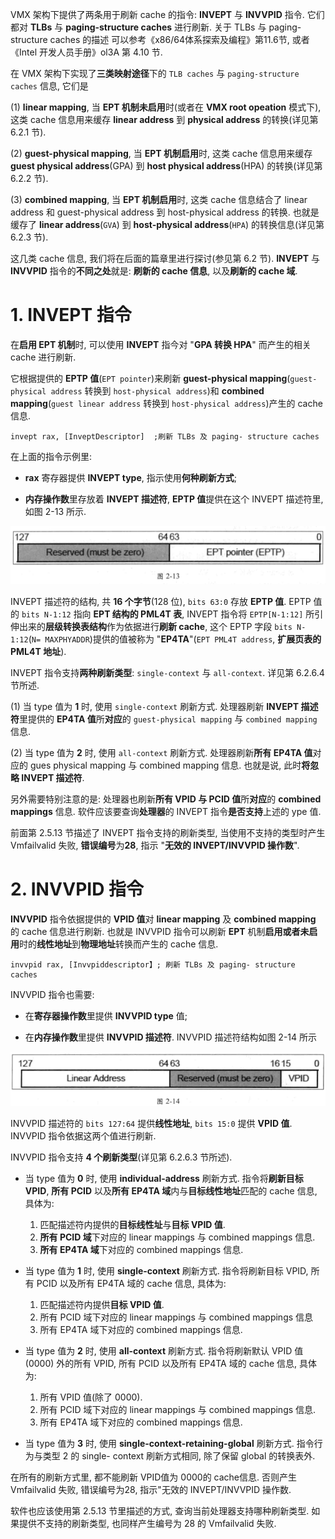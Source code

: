 
VMX 架构下提供了两条用于刷新 cache 的指令: **INVEPT** 与 **INVVPID** 指令. 它们都对 **TLBs** 与 **paging-structure caches** 进行刷新. 关于 TLBs 与 paging-structure caches 的描述 可以参考《x86/64体系探索及编程》第11.6节, 或者《Intel 开发人员手册》ol3A 第 4.10 节.

在 VMX 架构下实现了**三类映射途径**下的 `TLB caches` 与 `paging-structure caches` 信息, 它们是

(1) **linear mapping**, 当 **EPT 机制未启用**时(或者在 **VMX root opeation** 模式下), 这类 cache 信息用来缓存 **linear address** 到 **physical address** 的转换(详见第 6.2.1 节).

(2) **guest-physical mapping**, 当 **EPT 机制启用**时, 这类 cache 信息用来缓存 **guest physical address**(GPA) 到 **host physical address**(HPA) 的转换(详见第 6.2.2 节).

(3) **combined mapping**, 当 **EPT 机制启用**时, 这类 cache 信息结合了 linear address 和 guest-physical address 到 host-physical address 的转换. 也就是缓存了 **linear address**(`GVA`) 到 **host-physical address**(`HPA`) 的转换信息(详见第 6.2.3 节).

这几类 cache 信息, 我们将在后面的篇章里进行探讨(参见第 6.2 节). **INVEPT** 与  **INVVPID** 指令的**不同之处**就是: **刷新的 cache 信息**, 以及**刷新的 cache 域**.

# 1. INVEPT 指令

在**启用 EPT 机制**时, 可以使用 **INVEPT** 指今对 "**GPA 转换 HPA**" 而产生的相关 cache 进行刷新.

它根据提供的 **EPTP 值**(`EPT pointer`)来刷新 **guest-physical mapping**(`guest-physical address` 转换到 `host-physical address`)和 **combined mapping**(`guest linear address` 转换到 `host-physical address`)产生的 cache 信息.

```
invept rax, [InveptDescriptor]  ;刷新 TLBs 及 paging- structure caches
```

在上面的指令示例里:

* **rax** 寄存器提供 **INVEPT type**, 指示使用**何种刷新方式**;

* **内存操作数**里存放着 **INVEPT 描述符**, **EPTP 值**提供在这个 INVEPT 描述符里, 如图 2-13 所示.

![2021-04-07-14-30-03.png](./images/2021-04-07-14-30-03.png)

INVEPT 描述符的结构, 共 **16 个字节**(128 位), `bits 63:0` 存放 **EPTP 值**. EPTP 值的 `bits N-1:12` 指向 **EPT 结构的 PML4T 表**, INVEPT 指令将 `EPTP[N-1:12]` 所引伸出来的**层级转换表结构**作为依据进行**刷新 cache**, 这个 EPTP 字段 `bits N-1:12`(`N= MAXPHYADDR`)提供的值被称为 "**EP4TA**"(`EPT PML4T address`, **扩展页表的 PML4T 地址**).

INVEPT 指令支持**两种刷新类型**: `single-context` 与 `all-context`. 详见第 6.2.6.4 节所述.

(1) 当 type 值为 **1** 时, 使用 `single-context` 刷新方式. 处理器刷新 **INVEPT 描述符**里提供的 **EP4TA 值**所**对应**的 `guest-physical mapping` 与 `combined mapping` 信息.

(2) 当 type 值为 **2** 时, 使用 `all-context` 刷新方式. 处理器刷新**所有 EP4TA 值**对应的 gues physical mapping 与 combined mapping 信息. 也就是说, 此时**将忽略 INVEPT 描述符**.

另外需要特别注意的是: 处理器也刷新**所有 VPID 与 PCID 值**所**对应**的 **combined mappings** 信息. 软件应该要查询**处理器**的 INVEPT 指令**是否支持**上述的 ype 值.

前面第 2.5.13 节描述了 INVEPT 指令支持的刷新类型, 当使用不支持的类型时产生  Vmfailvalid 失败, **错误编号**为**28**, 指示 "**无效的 INVEPT/INVVPID 操作数**".

# 2. INVVPID 指令

**INVVPID** 指令依据提供的 **VPID 值**对 **linear mapping** 及 **combined mapping** 的 cache 信息进行刷新. 也就是 INVVPID 指令可以刷新 **EPT** 机制**启用或者未启用**时的**线性地址**到**物理地址**转换而产生的 cache 信息.

```
invvpid rax, [Invvpiddescriptor】; 刷新 TLBs 及 paging- structure caches
```

INVVPID 指令也需要:

* 在**寄存器操作数**里提供 **INVVPID type** 值;

* 在**内存操作数**里提供 **INVVPID 描述符**. INVVPID 描述符结构如图 2-14 所示

![2021-04-07-14-31-52.png](./images/2021-04-07-14-31-52.png)

INVVPID 描述符的 `bits 127:64` 提供**线性地址**, `bits 15:0` 提供 **VPID 值**. INVVPID 指令依据这两个值进行刷新.

INVVPID 指令支持 **4 个刷新类型**(详见第 6.2.6.3 节所述).

* 当 type 值为 **0** 时, 使用 **individual-address** 刷新方式. 指令将**刷新目标 VPID**, **所有 PCID** 以及**所有 EP4TA 域**内与**目标线性地址**匹配的 cache 信息, 具体为:
  1. 匹配描述符内提供的**目标线性址**与**目标 VPID 值**.
  2. **所有 PCID 域**下对应的 linear mappings 与 combined mappings 信息.
  3. **所有 EP4TA 域**下对应的 combined mappings 信息.

* 当 type 值为 **1** 时, 使用 **single-context** 刷新方式. 指令将刷新目标 VPID, 所有 PCID 以及所有 EP4TA 域的 cache 信息, 具体为:
  1. 匹配描述符内提供**目标 VPID 值**.
  2. 所有 PCID 域下对应的 linear mappings 与 combined mappings 信息
  3. 所有 EP4TA 域下对应的 combined mappings 信息.

* 当 type 值为 **2** 时, 使用 **all-context** 刷新方式. 指令将刷新默认 VPID 值(0000) 外的所有 VPID, 所有 PCID 以及所有 EP4TA 域的 cache 信息, 具体为:
  1. 所有 VPID 值(除了 0000).
  2. 所有 PCID 域下对应的 linear mappings 与 combined mappings 信息.
  3. 所有 EP4TA 域下对应的 combined mappings 信息.

* 当 type 值为 **3** 时, 使用 **single-context-retaining-global** 刷新方式. 指令行为与类型 2 的 single- context 刷新方式相同, 除了保留 global 的转换表外.

在所有的刷新方式里, 都不能刷新 VPID值为 0000的 cache信息. 否则产生  Vmfailvalid 失败, 错误编号为28, 指示"无效的 INVEPT/INVVPID 操作数.

软件也应该使用第 2.5.13 节里描述的方式, 查询当前处理器支持哪种刷新类型. 如果提供不支持的刷新类型, 也同样产生编号为 28 的 Vmfailvalid 失败.

